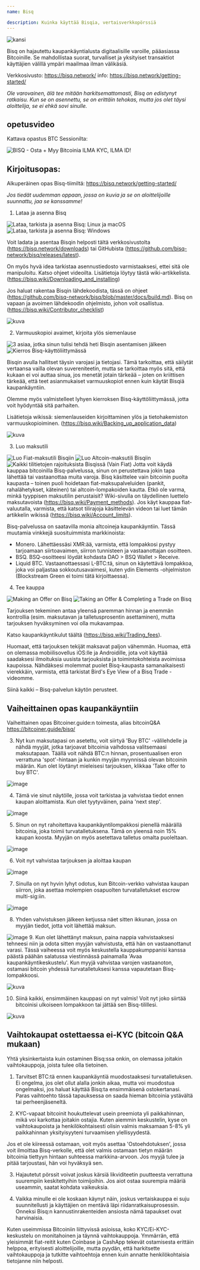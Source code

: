 ```yaml
---
name: Bisq

description: Kuinka käyttää Bisqia, vertaisverkkopörssiä
---
```


![kansi](assets/cover.webp)

Bisq on hajautettu kaupankäyntialusta digitaalisille varoille, pääasiassa Bitcoinille. Se mahdollistaa suorat, turvalliset ja yksityiset transaktiot käyttäjien välillä ympäri maailmaa ilman välikäsiä.

Verkkosivusto: https://bisq.network/
info: https://bisq.network/getting-started/

_Ole varovainen, älä tee mitään harkitsemattomasti, Bisq on edistynyt ratkaisu. Kun se on asennettu, se on erittäin tehokas, mutta jos olet täysi aloittelija, se ei ehkä sovi sinulle._

## opetusvideo

Kattava opastus BTC Sessionilta:

![ BISQ - Osta + Myy Bitcoinia ILMA KYC, ILMA ID! ](https://youtu.be/4LyEKA5Iq9I)

## Kirjoitusopas:

Alkuperäinen opas Bisq-tiimiltä: https://bisq.network/getting-started/

_Jos tiedät uudemman oppaan, jossa on kuvia ja se on aloittelijoille suunnattu, jaa se kanssamme!_

1. Lataa ja asenna Bisq

![Lataa, tarkista ja asenna Bisq: Linux ja macOS](https://youtu.be/dTfM4AsxNHY)
![Lataa, tarkista ja asenna Bisq: Windows](https://youtu.be/XABzwXw6X0A)

Voit ladata ja asentaa Bisqin helposti tältä verkkosivustolta (https://bisq.network/downloads) tai GitHubista (https://github.com/bisq-network/bisq/releases/latest).

On myös hyvä idea tarkistaa asennustiedosto varmistaaksesi, ettei sitä ole manipuloitu. Katso ohjeet videoilta. Lisätietoja löytyy tästä wiki-artikkelista. (https://bisq.wiki/Downloading_and_installing)

Jos haluat rakentaa Bisqin lähdekoodista, tässä on ohjeet (https://github.com/bisq-network/bisq/blob/master/docs/build.md). Bisq on vapaan ja avoimen lähdekoodin ohjelmisto, johon voit osallistua. (https://bisq.wiki/Contributor_checklist)

![kuva](assets/1.webp)

2. Varmuuskopioi avaimet, kirjoita ylös siemenlause

![3 asiaa, jotka sinun tulisi tehdä heti Bisqin asentamisen jälkeen](https://youtu.be/JSwMcQAT_CA)
![Kierros Bisq-käyttöliittymässä](https://youtu.be/HDkzUl9wibc)

Bisqin avulla hallitset täysin varojasi ja tietojasi. Tämä tarkoittaa, että säilytät vertaansa vailla olevan suvereniteetin, mutta se tarkoittaa myös sitä, että kukaan ei voi auttaa sinua, jos menetät jotain tärkeää – joten on kriittisen tärkeää, että teet asianmukaiset varmuuskopiot ennen kuin käytät Bisqiä kaupankäyntiin.

Olemme myös valmistelleet lyhyen kierroksen Bisq-käyttöliittymässä, jotta voit hyödyntää sitä parhaiten.

Lisätietoja wikissä: siemenlauseiden kirjoittaminen ylös ja
tietohakemiston varmuuskopioiminen. (https://bisq.wiki/Backing_up_application_data)

![kuva](assets/2.webp)

3. Luo maksutili

![Luo Fiat-maksutili Bisqiin](https://youtu.be/nDgT_kFC-9Y)
![Luo Altcoin-maksutili Bisqiin](https://youtu.be/33UTotkxw_0)
![Kaikki tilitietojen rajoituksista Bisqissä (Vain Fiat)](https://youtu.be/TP5Zh6IJPVo)
Jotta voit käydä kauppaa bitcoinilla Bisq-palvelussa, sinun on perustettava jokin tapa lähettää tai vastaanottaa muita varoja. Bisq käsittelee vain bitcoinin puolta kaupasta – toinen puoli hoidetaan fiat-maksupalveluiden (pankit, rahalähetykset, käteinen) tai altcoin-lompakoiden kautta.
Etkö ole varma, minkä tyyppisen maksutilin perustaisit? Wiki-sivulla on täydellinen luettelo maksutavoista (https://bisq.wiki/Payment_methods). Jos käyt kauppaa fiat-valuutalla, varmista, että katsot tilirajoja käsittelevän videon tai luet tämän artikkelin wikissä (https://bisq.wiki/Account_limits).

Bisq-palvelussa on saatavilla monia altcoineja kaupankäyntiin. Tässä muutamia vinkkejä suosituimmista markkinoista:

- Monero. Lähettäessäsi XMR:ää, varmista, että lompakkosi pystyy tarjoamaan siirtoavaimen, siirron tunnisteen ja vastaanottajan osoitteen.
- BSQ. BSQ-osoitteesi löydät kohdasta DAO > BSQ Wallet > Receive.
- Liquid BTC. Vastaanottaessasi L-BTC:tä, sinun on käytettävä lompakkoa, joka voi paljastaa sokkoutusavaimesi, kuten ydin Elements -ohjelmiston (Blockstream Green ei toimi tätä kirjoittaessa).

4. Tee kauppa

![Making an Offer on Bisq](https://youtu.be/w7Uvv-xrxn8)
![Taking an Offer & Completing a Trade on Bisq](https://youtu.be/E6AOgXajK_E)

Tarjouksen tekeminen antaa yleensä paremman hinnan ja enemmän kontrollia (esim. maksutavan ja talletusprosentin asettaminen), mutta tarjouksen hyväksyminen voi olla mukavampaa.

Katso kaupankäyntikulut täältä (https://bisq.wiki/Trading_fees).

Huomaat, että tarjouksen tekijät maksavat paljon vähemmän. Huomaa, että on olemassa mobiilisovellus iOS:lle ja Androidille, jota voit käyttää saadaksesi ilmoituksia uusista tarjouksista ja toimintokohteista avoimissa kaupoissa. Nähdäksesi molemmat puolet Bisq-kaupasta samanaikaisesti vierekkäin, varmista, että tarkistat Bird's Eye View of a Bisq Trade -videomme.

Siinä kaikki – Bisq-palvelun käytön perusteet.

## Vaiheittainen opas kaupankäyntiin

Vaiheittainen opas Bitcoiner.guide:n toimesta, alias bitcoinQ&A https://bitcoiner.guide/bisq/

3. Nyt kun maksutapasi on asetettu, voit siirtyä 'Buy BTC' -välilehdelle ja nähdä myyjät, jotka tarjoavat bitcoinia vaihdossa valitsemaasi maksutapaan. Täällä voit nähdä BTC:n hinnan, prosentuaalisen eron verrattuna 'spot'-hintaan ja kunkin myyjän myynnissä olevan bitcoinin määrän. Kun olet löytänyt mieleisesi tarjouksen, klikkaa 'Take offer to buy BTC'.

![image](assets/3.webp)

4. Tämä vie sinut näytölle, jossa voit tarkistaa ja vahvistaa tiedot ennen kaupan aloittamista. Kun olet tyytyväinen, paina 'next step'.

![image](assets/4.webp)

5. Sinun on nyt rahoitettava kaupankäyntilompakkosi pienellä määrällä bitcoinia, joka toimii turvatalletuksena. Tämä on yleensä noin 15% kaupan koosta. Myyjän on myös asetettava talletus omalta puoleltaan.

![image](assets/5.webp)

6. Voit nyt vahvistaa tarjouksen ja aloittaa kaupan

![image](assets/6.webp)

7. Sinulla on nyt hyvin lyhyt odotus, kun Bitcoin-verkko vahvistaa kaupan siirron, joka asettaa molempien osapuolten turvatalletukset escrow multi-sig:iin.

![image](assets/7.webp)

8. Yhden vahvistuksen jälkeen ketjussa näet sitten ikkunan, jossa on myyjän tiedot, jotta voit lähettää maksun.

![image](assets/8.webp)
9. Kun olet lähettänyt maksun, paina nappia vahvistaaksesi tehneesi niin ja odota sitten myyjän vahvistusta, että hän on vastaanottanut varasi. Tässä vaiheessa voit myös keskustella kauppakumppanisi kanssa päästä päähän salatussa viestinnässä painamalla 'Avaa kaupankäyntikeskustelu'.
Kun myyjä vahvistaa varojen vastaanoton, ostamasi bitcoin yhdessä turvatalletuksesi kanssa vapautetaan Bisq-lompakkoosi.

![kuva](assets/9.webp)

10. Siinä kaikki, ensimmäinen kauppasi on nyt valmis! Voit nyt joko siirtää bitcoinisi ulkoiseen lompakkoon tai jättää sen Bisq-tilillesi.

![kuva](assets/10.webp)

## Vaihtokaupat ostettaessa ei-KYC (bitcoin Q&A mukaan)

Yhtä yksinkertaista kuin ostaminen Bisq:ssa onkin, on olemassa joitakin vaihtokauppoja, joista tulee olla tietoinen.

1. Tarvitset BTC:tä ennen kaupankäyntiä muodostaaksesi turvatalletuksen. Ei ongelma, jos olet ollut alalla jonkin aikaa, mutta voi muodostua ongelmaksi, jos haluat käyttää Bisq:ta ensimmäisenä ostokertanasi. Paras vaihtoehto tässä tapauksessa on saada hieman bitcoinia ystävältä tai perheenjäseneltä.

2. KYC-vapaat bitcoinit houkuttelevat usein preemiota yli paikkahinnan, mikä voi karkottaa joitakin ostajia. Kuten aiemmin keskustelin, kyse on vaihtokaupoista ja henkilökohtaisesti olisin valmis maksamaan 5-8% yli paikkahinnan yksityisyyteni turvaamisen ylellisyydestä.

Jos et ole kiireessä ostamaan, voit myös asettaa 'Ostoehdotuksen', jossa voit ilmoittaa Bisq-verkolle, että olet valmis ostamaan tietyn määrän bitcoinia tiettyyn hintaan suhteessa markkina-arvoon. Jos myyjä tulee ja pitää tarjoustasi, hän voi hyväksyä sen.

3. Hajautetut pörssit voivat joskus kärsiä likviditeetin puutteesta verrattuna suurempiin keskitettyihin toimijoihin. Jos aiot ostaa suurempia määriä useammin, saatat kohdata vaikeuksia.

4. Vaikka minulle ei ole koskaan käynyt näin, joskus vertaiskauppa ei suju suunnitellusti ja käyttäjien on mentävä läpi riidanratkaisuprosessin. Onneksi Bisq:n kannustinrakenteiden ansiosta nämä tapaukset ovat harvinaisia.

Kuten useimmissa Bitcoiniin liittyvissä asioissa, koko KYC/Ei-KYC-keskustelu on monitahoinen ja täynnä vaihtokauppoja. Ymmärrän, että yleisimmät fiat-reitit kuten Coinbase ja CashApp tekevät ostamisesta erittäin helppoa, erityisesti aloittelijoille, mutta pyydän, että harkitsette vaihtokauppoja ja tutkitte vaihtoehtoja ennen kuin annatte henkilökohtaisia tietojanne niin helposti.